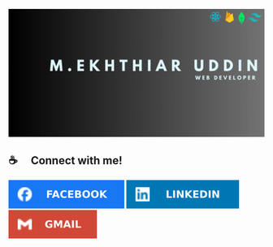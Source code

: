 

![The San Juan Mountains are beautiful!](/assets/M.ekhthiar%20uddin.jpg "San Juan Mountains")

## ☕  Connect with me!

[![Facebook Icon](/assets/facebook.svg "facebook icon with link")](https://facebook.com)
[![Linkedin Icon](/assets/linkedin.svg "linkedin icon with link")](https://linkedin.com)
[![Gmail Icon](/assets/gmail.svg "Gmail Icon")](mailto:ektiaruddinniloy859@gmail.com)



<!--
**Niloy11111/Niloy11111** is a ✨ _special_ ✨ repository because its `README.md` (this file) appears on your GitHub profile.

Here are some ideas to get you started:

- 🔭 I’m currently working on ...
- 🌱 I’m currently learning ...
- 👯 I’m looking to collaborate on ...
- 🤔 I’m looking for help with ...
- 💬 Ask me about ...
- 📫 How to reach me: ...
- 😄 Pronouns: ...
- ⚡ Fun fact: ...
-->
